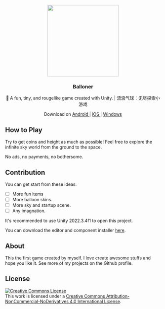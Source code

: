 <p align="center">
  <a href="https://febook.rene.wang/">
    <img src="./Assets/Resources/UI/title_1_main.png" width="230">
  </a>
</p>

<h3 align="center">
  Balloner
</h3>

<p align="center"> 
  🎈 A fun, tiny, and rougelike game created with Unity. | 流浪气球：无尽探索小游戏
</p>

<p align="center">
    Download on
    <a href="#">
     Android
    </a>
    |
    <a href="#">
     iOS
    </a>
    |
    <a href="#">
     Windows
    </a>
</p>

## How to Play

Try to get coins and height as much as possible! Feel free to explore the infinite sky world from the ground to the space.

No ads, no payments, no bothersome.

## Contribution

You can get start from these ideas:

-   [ ] More fun items
-   [ ] More balloon skins.
-   [ ] More sky and startup scene.
-   [ ] Any imagnation.

It's recommended to use Unity 2022.3.4f1 to open this project.

You can download the editor and component installer [here](https://unity.com/releases/editor/whats-new/2022.3.4).

## About

This the first game created by myself. I love create awesome stuffs and hope you like it. See more of my projects on the Github profile.

## License

<a rel="license" href="http://creativecommons.org/licenses/by-nc-nd/4.0/"><img alt="Creative Commons License" style="border-width:0" src="https://i.creativecommons.org/l/by-nc-nd/4.0/88x31.png" /></a><br />This work is licensed under a <a rel="license" href="http://creativecommons.org/licenses/by-nc-nd/4.0/">Creative Commons Attribution-NonCommercial-NoDerivatives 4.0 International License</a>.
